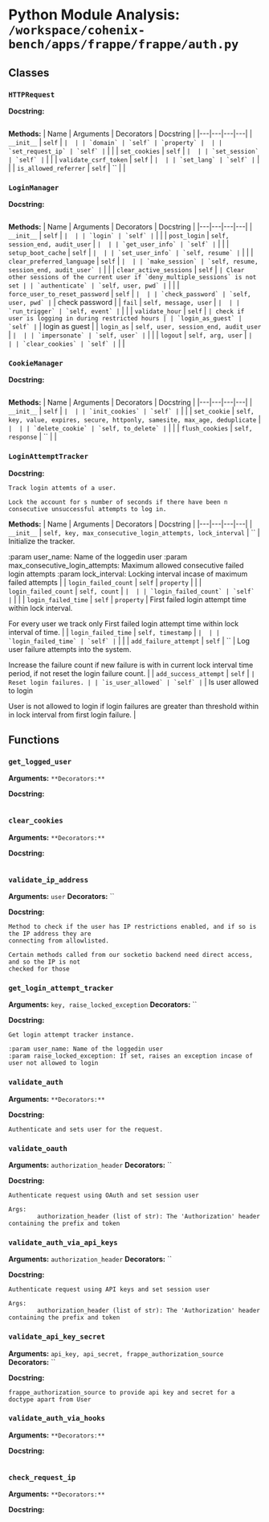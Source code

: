 # Python Module Analysis: `/workspace/cohenix-bench/apps/frappe/frappe/auth.py`

## Classes

### `HTTPRequest`


**Docstring:**
```

```

**Methods:**
| Name | Arguments | Decorators | Docstring |
|---|---|---|---|
| `__init__` | `self` | `` |  |
| `domain` | `self` | `property` |  |
| `set_request_ip` | `self` | `` |  |
| `set_cookies` | `self` | `` |  |
| `set_session` | `self` | `` |  |
| `validate_csrf_token` | `self` | `` |  |
| `set_lang` | `self` | `` |  |
| `is_allowed_referrer` | `self` | `` |  |


### `LoginManager`


**Docstring:**
```

```

**Methods:**
| Name | Arguments | Decorators | Docstring |
|---|---|---|---|
| `__init__` | `self` | `` |  |
| `login` | `self` | `` |  |
| `post_login` | `self, session_end, audit_user` | `` |  |
| `get_user_info` | `self` | `` |  |
| `setup_boot_cache` | `self` | `` |  |
| `set_user_info` | `self, resume` | `` |  |
| `clear_preferred_language` | `self` | `` |  |
| `make_session` | `self, resume, session_end, audit_user` | `` |  |
| `clear_active_sessions` | `self` | `` | Clear other sessions of the current user if `deny_multiple_sessions` is not set |
| `authenticate` | `self, user, pwd` | `` |  |
| `force_user_to_reset_password` | `self` | `` |  |
| `check_password` | `self, user, pwd` | `` | check password |
| `fail` | `self, message, user` | `` |  |
| `run_trigger` | `self, event` | `` |  |
| `validate_hour` | `self` | `` | check if user is logging in during restricted hours |
| `login_as_guest` | `self` | `` | login as guest |
| `login_as` | `self, user, session_end, audit_user` | `` |  |
| `impersonate` | `self, user` | `` |  |
| `logout` | `self, arg, user` | `` |  |
| `clear_cookies` | `self` | `` |  |


### `CookieManager`


**Docstring:**
```

```

**Methods:**
| Name | Arguments | Decorators | Docstring |
|---|---|---|---|
| `__init__` | `self` | `` |  |
| `init_cookies` | `self` | `` |  |
| `set_cookie` | `self, key, value, expires, secure, httponly, samesite, max_age, deduplicate` | `` |  |
| `delete_cookie` | `self, to_delete` | `` |  |
| `flush_cookies` | `self, response` | `` |  |


### `LoginAttemptTracker`


**Docstring:**
```
Track login attemts of a user.

Lock the account for s number of seconds if there have been n consecutive unsuccessful attempts to log in.
```

**Methods:**
| Name | Arguments | Decorators | Docstring |
|---|---|---|---|
| `__init__` | `self, key, max_consecutive_login_attempts, lock_interval` | `` | Initialize the tracker.

:param user_name: Name of the loggedin user
:param max_consecutive_login_attempts: Maximum allowed consecutive failed login attempts
:param lock_interval: Locking interval incase of maximum failed attempts |
| `login_failed_count` | `self` | `property` |  |
| `login_failed_count` | `self, count` | `` |  |
| `login_failed_count` | `self` | `` |  |
| `login_failed_time` | `self` | `property` | First failed login attempt time within lock interval.

For every user we track only First failed login attempt time within lock interval of time. |
| `login_failed_time` | `self, timestamp` | `` |  |
| `login_failed_time` | `self` | `` |  |
| `add_failure_attempt` | `self` | `` | Log user failure attempts into the system.

Increase the failure count if new failure is with in current lock interval time period, if not reset the login failure count. |
| `add_success_attempt` | `self` | `` | Reset login failures. |
| `is_user_allowed` | `self` | `` | Is user allowed to login

User is not allowed to login if login failures are greater than threshold within in lock interval from first login failure. |





## Functions

### `get_logged_user`
**Arguments:** ``
**Decorators:** ``

**Docstring:**
```

```
### `clear_cookies`
**Arguments:** ``
**Decorators:** ``

**Docstring:**
```

```
### `validate_ip_address`
**Arguments:** `user`
**Decorators:** ``

**Docstring:**
```
Method to check if the user has IP restrictions enabled, and if so is the IP address they are
connecting from allowlisted.

Certain methods called from our socketio backend need direct access, and so the IP is not
checked for those
```
### `get_login_attempt_tracker`
**Arguments:** `key, raise_locked_exception`
**Decorators:** ``

**Docstring:**
```
Get login attempt tracker instance.

:param user_name: Name of the loggedin user
:param raise_locked_exception: If set, raises an exception incase of user not allowed to login
```
### `validate_auth`
**Arguments:** ``
**Decorators:** ``

**Docstring:**
```
Authenticate and sets user for the request.
```
### `validate_oauth`
**Arguments:** `authorization_header`
**Decorators:** ``

**Docstring:**
```
Authenticate request using OAuth and set session user

Args:
        authorization_header (list of str): The 'Authorization' header containing the prefix and token
```
### `validate_auth_via_api_keys`
**Arguments:** `authorization_header`
**Decorators:** ``

**Docstring:**
```
Authenticate request using API keys and set session user

Args:
        authorization_header (list of str): The 'Authorization' header containing the prefix and token
```
### `validate_api_key_secret`
**Arguments:** `api_key, api_secret, frappe_authorization_source`
**Decorators:** ``

**Docstring:**
```
frappe_authorization_source to provide api key and secret for a doctype apart from User
```
### `validate_auth_via_hooks`
**Arguments:** ``
**Decorators:** ``

**Docstring:**
```

```
### `check_request_ip`
**Arguments:** ``
**Decorators:** ``

**Docstring:**
```

```

